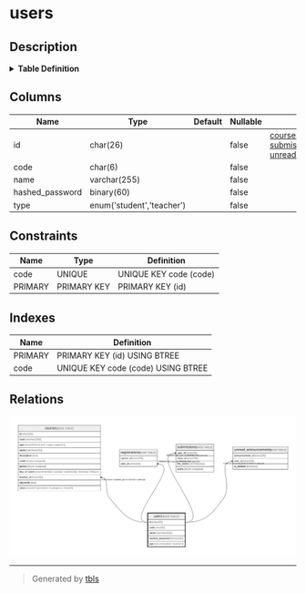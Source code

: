 # users

## Description

<details>
<summary><strong>Table Definition</strong></summary>

```sql
CREATE TABLE `users` (
  `id` char(26) COLLATE utf8mb4_bin NOT NULL,
  `code` char(6) COLLATE utf8mb4_bin NOT NULL,
  `name` varchar(255) COLLATE utf8mb4_bin NOT NULL,
  `hashed_password` binary(60) NOT NULL,
  `type` enum('student','teacher') COLLATE utf8mb4_bin NOT NULL,
  PRIMARY KEY (`id`),
  UNIQUE KEY `code` (`code`)
) ENGINE=InnoDB DEFAULT CHARSET=utf8mb4 COLLATE=utf8mb4_bin
```

</details>

## Columns

| Name | Type | Default | Nullable | Children | Parents | Comment |
| ---- | ---- | ------- | -------- | -------- | ------- | ------- |
| id | char(26) |  | false | [courses](courses.md) [registrations](registrations.md) [submissions](submissions.md) [unread_announcements](unread_announcements.md) |  |  |
| code | char(6) |  | false |  |  |  |
| name | varchar(255) |  | false |  |  |  |
| hashed_password | binary(60) |  | false |  |  |  |
| type | enum('student','teacher') |  | false |  |  |  |

## Constraints

| Name | Type | Definition |
| ---- | ---- | ---------- |
| code | UNIQUE | UNIQUE KEY code (code) |
| PRIMARY | PRIMARY KEY | PRIMARY KEY (id) |

## Indexes

| Name | Definition |
| ---- | ---------- |
| PRIMARY | PRIMARY KEY (id) USING BTREE |
| code | UNIQUE KEY code (code) USING BTREE |

## Relations

![er](users.svg)

---

> Generated by [tbls](https://github.com/k1LoW/tbls)

